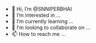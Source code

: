 - 👋 Hi, I’m @SNNIPERBHAI
- 👀 I’m interested in ...
- 🌱 I’m currently learning ...
- 💞️ I’m looking to collaborate on ...
- 📫 How to reach me ...

<!---
SNNIPERBHAI/SNNIPERBHAI is a ✨ special ✨ repository because its `README.md` (this file) appears on your GitHub profile.
You can click the Preview link to take a look at your changes.
--->
